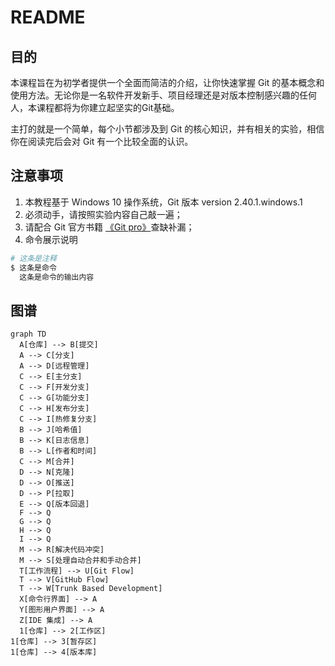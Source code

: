# README

## 目的

本课程旨在为初学者提供一个全面而简洁的介绍，让你快速掌握 Git 的基本概念和使用方法。无论你是一名软件开发新手、项目经理还是对版本控制感兴趣的任何人，本课程都将为你建立起坚实的Git基础。

主打的就是一个简单，每个小节都涉及到 Git 的核心知识，并有相关的实验，相信你在阅读完后会对 Git 有一个比较全面的认识。

## 注意事项

1. 本教程基于 Windows 10 操作系统，Git 版本 version 2.40.1.windows.1
2. 必须动手，请按照实验内容自己敲一遍；
3. 请配合 Git 官方书籍 [《Git pro》](https://git-scm.com/book/zh/v2)查缺补漏；
4. 命令展示说明

```PowerShell
# 这条是注释
$ 这条是命令
  这条是命令的输出内容
```

## 图谱

```mermaid
graph TD
  A[仓库] --> B[提交]
  A --> C[分支]
  A --> D[远程管理]
  C --> E[主分支]
  C --> F[开发分支]
  C --> G[功能分支]
  C --> H[发布分支]
  C --> I[热修复分支]
  B --> J[哈希值]
  B --> K[日志信息]
  B --> L[作者和时间]
  C --> M[合并]
  D --> N[克隆]
  D --> O[推送]
  D --> P[拉取]
  E --> Q[版本回退]
  F --> Q
  G --> Q
  H --> Q
  I --> Q
  M --> R[解决代码冲突]
  M --> S[处理自动合并和手动合并]
  T[工作流程] --> U[Git Flow]
  T --> V[GitHub Flow]
  T --> W[Trunk Based Development]
  X[命令行界面] --> A
  Y[图形用户界面] --> A
  Z[IDE 集成] --> A
  1[仓库] --> 2[工作区]
1[仓库] --> 3[暂存区]
1[仓库] --> 4[版本库]


```

